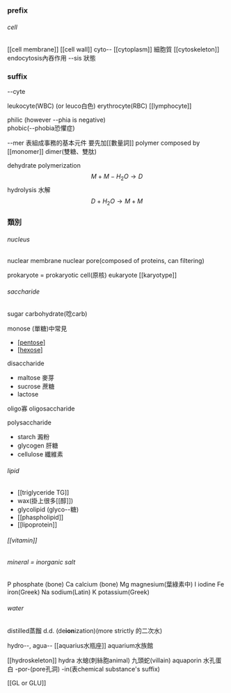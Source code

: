 ### prefix
###### cell
[[cell membrane]]
[[cell wall]]
cyto--
[[cytoplasm]] 細胞質
[[cytoskeleton]]
endocytosis內吞作用
--sis 狀態

### suffix
--cyte

leukocyte(WBC) (or leuco白色)
erythrocyte(RBC)
[[lymphocyte]]

philic (however --phia is negative)   
phobic(--phobia恐懼症)

--mer 表組成事務的基本元件
要先加[[數量詞]]
polymer composed by [[monomer]]
dimer(雙糖、雙肽)

dehydrate polymerization
$$M + M - H_2O   \rightarrow D    $$
hydrolysis 水解
$$ D + H_2O   \rightarrow M +M    $$
### 類別
###### nucleus
nuclear membrane
nuclear pore(composed of proteins, can filtering)

prokaryote = prokaryotic cell(原核)
eukaryote
[[karyotype]]

###### saccharide
sugar
carbohydrate(唸carb)

monose (單糖)中常見
- [[pentose]](5)
- [[hexose]](6)

disaccharide
- maltose 麥芽
- sucrose 蔗糖
- lactose 

oligo寡
oligosaccharide

polysaccharide
- starch 澱粉
- glycogen 肝糖
- cellulose 纖維素



 ###### lipid
 - [[triglyceride TG]]      
 - wax(掛上很多[[醇]])
 - glycolipid
	 (glyco--糖)
- [[phaspholipid]]
- [[lipoprotein]]

###### [[vitamin]]

###### mineral = inorganic salt
P phosphate (bone)
Ca calcium (bone)
Mg magnesium(葉綠素中)
I iodine
Fe iron(Greek)
Na sodium(Latin)
K potassium(Greek)


###### water
distilled蒸餾
	d.d. (de**ion**ization)(more strictly 的二次水)

hydro--, agua--
[[aquarius水瓶座]]
aquarium水族館

[[hydroskeleton]]
hydra
	 水螅(刺絲胞animal)
	 九頭蛇(villain)
aquaporin 水孔蛋白
-por-(pore孔洞) -in(表chemical substance's suffix)

[[GL or GLU]]